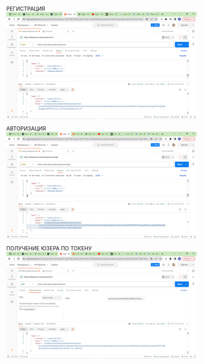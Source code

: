 РЕГИСТРАЦИЯ
![РЕГИСТРАЦИЯ](img/registratiton.png)

АВТОРИЗАЦИЯ
![АВТОРИЗАЦИЯ](img/autorization.png)

ПОЛУЧЕНИЕ ЮЗЕРА ПО ТОКЕНУ
![ПОЛУЧЕНИЕ ЮЗЕРА ПО ТОКЕНУ](img/expected.png)
